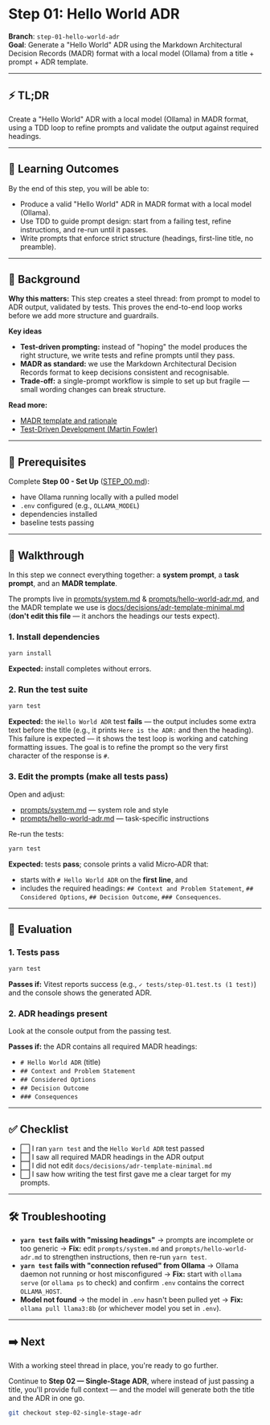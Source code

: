 # Step 01: Hello World ADR

**Branch**: `step-01-hello-world-adr`  
**Goal**: Generate a "Hello World" ADR using the Markdown Architectural Decision Records (MADR) format with a local
model (Ollama) from a title + prompt + ADR template.

---

## ⚡ TL;DR

Create a "Hello World" ADR with a local model (Ollama) in MADR format, using a TDD loop to refine prompts and validate
the output against required headings.

---

## 🎯 Learning Outcomes

By the end of this step, you will be able to:

- Produce a valid "Hello World" ADR in MADR format with a local model (Ollama).
- Use TDD to guide prompt design: start from a failing test, refine instructions, and re-run until it passes.
- Write prompts that enforce strict structure (headings, first-line title, no preamble).

---

## 🧠 Background

**Why this matters:** This step creates a steel thread: from prompt to model to ADR output, validated by tests. This
proves the end-to-end loop works before we add more structure and guardrails.

**Key ideas**

- **Test-driven prompting:** instead of "hoping" the model produces the right structure, we write tests and refine
  prompts until they pass.
- **MADR as standard:** we use the Markdown Architectural Decision Records format to keep decisions consistent and
  recognisable.
- **Trade-off:** a single-prompt workflow is simple to set up but fragile — small wording changes can break structure.

**Read more:**

- [MADR template and rationale](https://adr.github.io/madr/)
- [Test-Driven Development (Martin Fowler)](https://martinfowler.com/bliki/TestDrivenDevelopment.html)

---

## 🔑 Prerequisites

Complete **Step 00 - Set Up** ([STEP_00.md](./STEP_00.md)):

- have Ollama running locally with a pulled model
- `.env` configured (e.g., `OLLAMA_MODEL`)
- dependencies installed
- baseline tests passing

---

## 🧭 Walkthrough

In this step we connect everything together: a **system prompt**, a **task prompt**, and an **MADR template**.

The prompts live in [prompts/system.md](./prompts/system.md) &
[prompts/hello-world-adr.md](./prompts/hello-world-adr.md), and the MADR template we use is
[docs/decisions/adr-template-minimal.md](./docs/decisions/adr-template-minimal.md) (**don't edit this file** — it
anchors the headings our tests expect).

### 1. Install dependencies

```bash
yarn install
```

**Expected:** install completes without errors.

### 2. Run the test suite

```bash
yarn test
```

**Expected:** the `Hello World ADR` test **fails** — the output includes some extra text before the title (e.g., it
prints `Here is the ADR:` and then the heading). This failure is expected — it shows the test loop is working and
catching formatting issues. The goal is to refine the prompt so the very first character of the response is `#`.

### 3. Edit the prompts (make all tests pass)

Open and adjust:

- [prompts/system.md](./prompts/system.md) — system role and style
- [prompts/hello-world-adr.md](./prompts/hello-world-adr.md) — task-specific instructions

Re-run the tests:

```bash
yarn test
```

**Expected:** tests **pass**; console prints a valid Micro‑ADR that:

- starts with `# Hello World ADR` on the **first line**, and
- includes the required headings: `## Context and Problem Statement`, `## Considered Options`, `## Decision Outcome`,
  `### Consequences`.

---

## 🧪 Evaluation

### 1. Tests pass

```bash
yarn test
```

**Passes if:** Vitest reports success (e.g., `✓ tests/step-01.test.ts (1 test)`) and the console shows the generated
ADR.

### 2. ADR headings present

Look at the console output from the passing test.

**Passes if:** the ADR contains all required MADR headings:

- `# Hello World ADR` (title)
- `## Context and Problem Statement`
- `## Considered Options`
- `## Decision Outcome`
- `### Consequences`

---

## ✅ Checklist

- ⬜ I ran `yarn test` and the `Hello World ADR` test passed
- ⬜ I saw all required MADR headings in the ADR output
- ⬜ I did not edit `docs/decisions/adr-template-minimal.md`
- ⬜ I saw how writing the test first gave me a clear target for my prompts.

---

## 🛠️ Troubleshooting

- **`yarn test` fails with "missing headings"** → prompts are incomplete or too generic → **Fix:** edit
  `prompts/system.md` and `prompts/hello-world-adr.md` to strengthen instructions, then re-run `yarn test`.
- **`yarn test` fails with "connection refused" from Ollama** → Ollama daemon not running or host misconfigured →
  **Fix:** start with `ollama serve` (or `ollama ps` to check) and confirm `.env` contains the correct `OLLAMA_HOST`.
- **Model not found** → the model in `.env` hasn't been pulled yet → **Fix:** `ollama pull llama3:8b` (or whichever
  model you set in `.env`).

---

## ➡️ Next

With a working steel thread in place, you're ready to go further.

Continue to **Step 02 — Single-Stage ADR**, where instead of just passing a title, you'll provide full context — and the
model will generate both the title and the ADR in one go.

```bash
git checkout step-02-single-stage-adr
```
